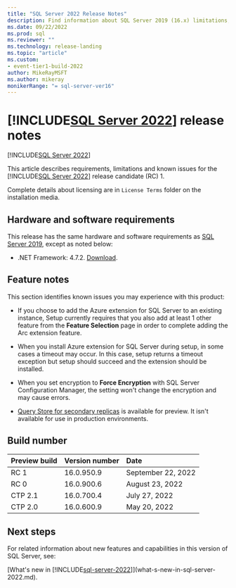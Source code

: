 ```yaml
---
title: "SQL Server 2022 Release Notes"
description: Find information about SQL Server 2019 (16.x) limitations, known issues, help resources, and other release notes.
ms.date: 09/22/2022
ms.prod: sql
ms.reviewer: ""
ms.technology: release-landing
ms.topic: "article"
ms.custom:
- event-tier1-build-2022
author: MikeRayMSFT
ms.author: mikeray
monikerRange: "= sql-server-ver16"
---
```

# [!INCLUDE[SQL Server 2022](../includes/sssql22-md.md)] release notes

[!INCLUDE[SQL Server 2022](../includes/applies-to-version/sqlserver2022.md)]

This article describes requirements, limitations and known issues for the [!INCLUDE[SQL Server 2022](../includes/sssql22-md.md)] release candidate (RC) 1.

Complete details about licensing are in `License Terms` folder on the installation media.

## Hardware and software requirements

This release has the same hardware and software requirements as [SQL Server 2019](install/hardware-and-software-requirements-for-installing-sql-server-2019.md), except as noted below:

- .NET Framework: 4.7.2. [Download](https://dotnet.microsoft.com/download/dotnet-framework/net472).

## Feature notes

This section identifies known issues you may experience with this product:

- If you choose to add the Azure extension for SQL Server to an existing instance, Setup currently requires that you also add at least 1 other feature from the **Feature Selection** page in order to complete adding the Arc extension feature.

- When you install Azure extension for SQL Server during setup, in some cases a timeout may occur. In this case, setup returns a timeout exception but setup should succeed and the extension should be installed.

- When you set encryption to **Force Encryption** with SQL Server Configuration Manager, the setting won't change the encryption and may cause errors.

- [Query Store for secondary replicas](../relational-databases/performance/query-store-for-secondary-replicas.md) is available for preview. It isn't available for use in production environments.

## Build number

| Preview build | Version number | Date |
|:--|:--|:--|
| RC 1    | 16.0.950.9 | September 22, 2022|
| RC 0    | 16.0.900.6 | August 23, 2022|
| CTP 2.1 | 16.0.700.4 | July 27, 2022 |
| CTP 2.0 | 16.0.600.9 | May 20, 2022 |

## Next steps

For related information about new features and capabilities in this version of SQL Server, see:

[What's new in [!INCLUDE[sql-server-2022](../includes/sssql22-md.md)]](what-s-new-in-sql-server-2022.md).
